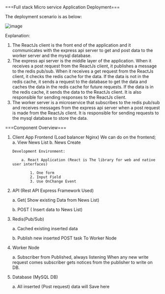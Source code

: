 ===Full stack Micro service Application Deployment===

The deployment scenario is as below:


![image](https://github.com/panthajan/fullstack-devops-test/assets/19544130/a3303e00-cfb7-48c5-aaae-73a471e9fd2a)



Explanation:

  1.  The ReactJs client is the front end of the application and it communicates with the express api server to get and post data to the worker server and the mysql database.
  2.  The express api server is the middle layer of the application. When it receives a post request from the ReactJs client, it publishes a message to the redis pub/sub. When it receives a get request from the ReactJs client, it checks the redis cache for the data. If the data is not in the redis cache, it sends a request to the database to get the data and caches the data in the redis cache for future requests. If the data is in the redis cache, it sends the data to the ReactJs client. It is also responsible for sending responses to the ReactJs client.
  3.  The worker server is a microservice that subscribes to the redis pub/sub and receives messages from the express api server when a post request is made from the ReactJs client. It is responsible for sending requests to the mysql database to store the data.


===Component Overview===

1.  Client App Frontend (Load balancer Nginx)
    We can do on the frontend;
    a. View News List
    b. News Create

        Development Environment:

            a. React Application (React is The library for web and native user interfaces)

                1. One form
                2. Input Field
                3. Use OnChange Event

2.  API (Rest API Express Framework Used)

    a. Get( Show existing Data from News List)

    b. POST ( Insert data to News List)

3.  Redis(Pub/Sub)

    a. Cached existing inserted data

    b. Publish new inserted POST task To Worker Node

4.  Worker Node

    a. Subscriber from Published, always listening When any new write request comes subscriber gets notices from the publisher to write on DB.

5.  Database (MySQL DB)

    a. All inserted (Post request) data will Save here
